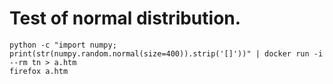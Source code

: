 ﻿Test of normal distribution.
======

```
python -c "import numpy; print(str(numpy.random.normal(size=400)).strip('[]'))" | docker run -i --rm tn > a.htm
firefox a.htm
```